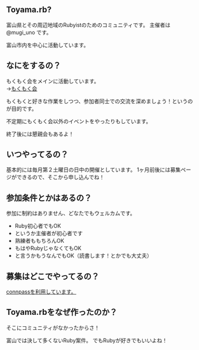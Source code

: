 Toyama.rb?
------------

富山県とその周辺地域のRubyistのためのコミュニティです。
主催者は @mugi_uno です。

富山市内を中心に活動しています。

なにをするの？
--------------

もくもく会をメインに活動しています。  
→[もくもく会](http://d.hatena.ne.jp/keyword/%A4%E2%A4%AF%A4%E2%A4%AF%B2%F1)

もくもくと好きな作業をしつつ、参加者同士での交流を深めましょう！というのが目的です。

不定期にもくもく会以外のイベントをやったりもしています。

終了後には懇親会もあるよ！


いつやってるの？
--------------

基本的には毎月第２土曜日の日中の開催としています。
1ヶ月前後には募集ページができるので、そこから申し込んでね！

参加条件とかはあるの？
-------------------

参加に制約はありません、どなたでもウェルカムです。

- Ruby初心者でもOK
- というか主催者が初心者です
- 熟練者ももちろんOK
- もはやRubyじゃなくてもOK
- と言うかもうなんでもOK（読書します！とかでも大丈夫）

募集はどこでやってるの？
----------------------

[connpassを利用しています。](https://toyamarb.connpass.com/)

Toyama.rbをなぜ作ったのか？
--------------------------

そこにコミュニティがなかったからさ！

富山では決して多くないRuby案件。
でもRubyが好きでもいいよね！

